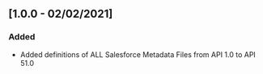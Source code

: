 ## [1.0.0 - 02/02/2021]
### Added
- Added definitions of ALL Salesforce Metadata Files from API 1.0 to API 51.0

